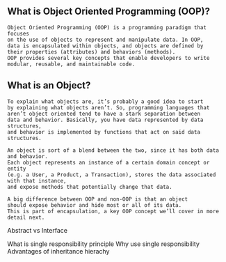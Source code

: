 ## What is Object Oriented Programming (OOP)?

    Object Oriented Programming (OOP) is a programming paradigm that focuses
    on the use of objects to represent and manipulate data. In OOP,
    data is encapsulated within objects, and objects are defined by
    their properties (attributes) and behaviors (methods).
    OOP provides several key concepts that enable developers to write modular, reusable, and maintainable code.

## What is an Object?

    To explain what objects are, it’s probably a good idea to start
    by explaining what objects aren’t. So, programming languages that
    aren’t object oriented tend to have a stark separation between
    data and behavior. Basically, you have data represented by data structures,
    and behavior is implemented by functions that act on said data structures.

    An object is sort of a blend between the two, since it has both data and behavior.
    Each object represents an instance of a certain domain concept or entity
    (e.g. a User, a Product, a Transaction), stores the data associated with that instance,
    and expose methods that potentially change that data.

    A big difference between OOP and non-OOP is that an object
    should expose behavior and hide most or all of its data.
    This is part of encapsulation, a key OOP concept we’ll cover in more detail next.

Abstract vs Interface

What is single responsibility principle
Why use single responsibility
Advantages of inheritance hierachy
